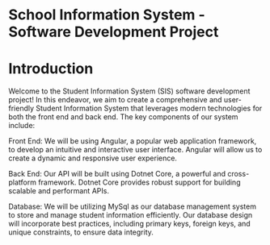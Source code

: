 # School Information System - Software Development Project

# Introduction

Welcome to the Student Information System (SIS) software development project! In this endeavor, we aim to create a comprehensive and user-friendly Student Information System that leverages modern technologies for both the front end and back end. The key components of our system include:

Front End: We will be using Angular, a popular web application framework, to develop an intuitive and interactive user interface. Angular will allow us to create a dynamic and responsive user experience.

Back End: Our API will be built using Dotnet Core, a powerful and cross-platform framework. Dotnet Core provides robust support for building scalable and performant APIs.

Database: We will be utilizing MySql as our database management system to store and manage student information efficiently. Our database design will incorporate best practices, including primary keys, foreign keys, and unique constraints, to ensure data integrity.
